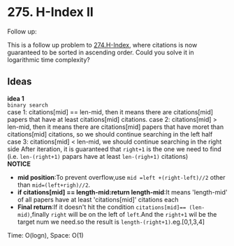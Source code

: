 # 275. H-Index II    

Follow up:

This is a follow up problem to [274.H-Index](https://github.com/JingRachaelZhu/CrackLeetcode/tree/JingRachaelZhu-patch-1/Array/274.%20H-Index), where citations is now guaranteed to be sorted in ascending order.
Could you solve it in logarithmic time complexity?       

## Ideas  
**idea 1**   
`binary search`     
case 1: citations[mid] == len-mid, then it means there are citations[mid] papers that have at least citations[mid] citations.
case 2: citations[mid] > len-mid, then it means there are citations[mid] papers that have moret than citations[mid] citations, so we should continue searching in the left half
case 3: citations[mid] < len-mid, we should continue searching in the right side
After iteration, it is guaranteed that `right+1` is the one we need to find (i.e. `len-(right+1)` papars have at least `len-(righ+1)` citations)      
**NOTICE**      
* **mid position**:To prevent overflow,use `mid =left +(right-left)//2` other than `mid=(left+righ)//2`.      
 * **if citations[mid] == length-mid:return length-mid**:It means 'length-mid' of all papers have at least 'citations[mid]' citations each     
* **Final return**:If it doesn't hit the condition `citations[mid]== (len-mid)`,finally `right` will be on the left of `left`.And the `right+1` wil be the target num we need.so the result is `length-(right+1)`.eg.[0,1,3,4]            

Time: O(logn), Space: O(1)      



